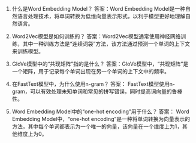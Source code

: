 1. 什么是Word Embedding Model？
答案：Word Embedding Model是一种自然语言处理技术，将单词转换为低维向量表示形式，以利于模型更好地理解自然语言。

2. Word2Vec模型是如何训练的？
答案：Word2Vec模型通常使用神经网络训练，其中一种训练方法是“连续词袋”方法，该方法通过预测一个单词的上下文来训练模型。

3. GloVe模型中的“共现矩阵”指的是什么？
答案：GloVe模型中，“共现矩阵”是一个矩阵，用于记录每个单词出现在另一个单词的上下文中的频率。

4. 在FastText模型中，为什么使用n-gram？
答案： FastText模型使用n-gram，可以有效处理未知单词和常见的拼写错误，同时提高词向量的鲁棒性。

5. Word Embedding Model中的“one-hot encoding”用于什么？
答案： Word Embedding Model中，“one-hot encoding”是一种将单词转换为向量表示的方法，其中每个单词都表示为一个唯一的向量，该向量在一个维度上为1，其他维度上为0。